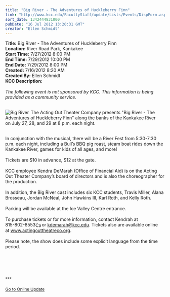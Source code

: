 ```yaml
---
title: "Big River - The Adventures of Huckleberry Finn"
link: "http://www.kcc.edu/FacultyStaff/update/Lists/Events/DispForm.aspx?ID=277"
sort_date: 1342444831000
pubDate: "16 Jul 2012 13:20:31 GMT"
creator: "Ellen Schmidt"
---
```


<div><b>Title:</b> Big River - The Adventures of Huckleberry Finn</div>
<div><b>Location:</b> River Road Park, Kankakee</div>
<div><b>Start Time:</b> 7/27/2012 8:00 PM</div>
<div><b>End Time:</b> 7/29/2012 10:00 PM</div>
<div><b>End Date:</b> 7/29/2012 8:00 PM</div>
<div><b>Created:</b> 7/16/2012 8:20 AM</div>
<div><b>Created By:</b> Ellen Schmidt</div>
<div><b>KCC Description:</b> <div class="ExternalClassB3FC61E67EA542E292382B3C5EA4C84B">
<div>
<div> </div>
<div><em>The following event is not sponsored by KCC. This information is being provided as a community service.</em></div>
<div> </div>
<div>
<div style="float:left;margin-right:6px"><img alt="Big River" src="/FacultyStaff/update/PublishingImages/bigriver_cropped.jpg" /></div>
<p>The Acting Out Theater Company presents &quot;Big River - The Adventures of Huckleberry Finn&quot; along the banks of the Kankakee River on July 27, 28, and 29 at 8 p.m. each night.</p></div>
<div> </div>
<div>In conjunction with the musical, there will be a River Fest from 5:30-7:30 p.m. each night, including a Bull’s BBQ pig roast, steam boat rides down the Kankakee River, games for kids of all ages, and more! </div>
<div> </div>
<div>Tickets are $10 in advance, $12 at the gate. </div>
<div> </div>
<div>KCC employee Kendra DeMarah (Office of Financial Aid) is on the Acting Out Theater Company’s board of directors and is also the choreographer for the production. </div>
<div> </div>
<div>In addition, the Big River cast includes six KCC students, Travis Miller, Alana Brosseau, Jordan McNeal, John Hawkins III, Karl Roth, and Kelly Roth. </div>
<div> </div>
<div>Parking will be available at the Ice Valley Centre entrance. </div>
<div> </div>
<div>To purchase tickets or for more information, contact Kendrah at <span style="white-space:nowrap" class="baec5a81-e4d6-4674-97f3-e9220f0136c1">815-802-8553<a style="border-bottom:medium none;position:static !important;border-left:medium none;margin:0px;width:16px;bottom:0px;display:inline;white-space:nowrap;float:none;height:16px;vertical-align:middle;overflow:hidden;border-top:medium none;top:0px;cursor:hand;right:0px;border-right:medium none;left:0px" title="Call: 815-802-8553" href="/FacultyStaff/update/Lists/Events/EditForm.aspx?ID=277&amp;Source=/FacultyStaff/update/_layouts/sitemanager.aspx?SmtContext%3DSPList%3ac267947c-5d3a-41df-bf8c-8c8142ece9fc?SPWeb%3a6dd7d01a-f4b3-47f9-8d35-b60692caa2f7%3a%26SmtContextExpanded%3DTrue%26Filter%3D1%26pgsz%3D100%26vrmode%3DFalse#"><img style="border-bottom:medium none;position:static !important;border-left:medium none;margin:0px;width:16px;bottom:0px;display:inline;white-space:nowrap;float:none;height:16px;vertical-align:middle;overflow:hidden;border-top:medium none;top:0px;cursor:hand;right:0px;border-right:medium none;left:0px" title="Call: 815-802-8553" /></a></span> or <a href="mailto:kdemarah@kcc.edu">kdemarah@kcc.edu</a>. Tickets also are available online at <a href="http://www.actingouttheatreco.org/">www.actingouttheatreco.org</a>. </div>
<div> </div>
<div>Please note, the show does include some explicit language from the time period.</div>
<div> </div>
<div><br /> </div>
<div>
<div> </div>
<div>
<div>
<div> </div>
<div><font size="2">***</font></div>
<div><font size="2"></font> </div>
<div><font size="2"><a href="/FacultyStaff/update/Pages/dailyupdate.aspx">Go to Online Update</a></font><font size="2"></font></div>
<div><font size="2"></font> </div></div></div></div></div></div>
<div></div></div>
